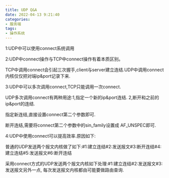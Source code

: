 ```yaml
---
title: UDP Q&A
date: 2022-04-13 9:21:40
categories: 
- 服务端
tags:
- 操作系统
---
```


1:UDP中可以使用connect系统调用


2:UDP中connect操作与TCP中connect操作有着本质区别。


TCP中调用connect会引起三次握手,client与server建立连结.UDP中调用connect内核仅仅把对端ip&port记录下来.


3:UDP中可以多次调用connect,TCP只能调用一次connect.  


UDP多次调用connect有两种用途:1,指定一个新的ip&port连结. 2,断开和之前的ip&port的连结.


指定新连结,直接设置connect第二个参数即可.


断开连结,需要将connect第二个参数中的sin_family设置成 AF_UNSPEC即可. 


4:UDP中使用connect可以提高效率.原因如下:


普通的UDP发送两个报文内核做了如下:#1:建立连结#2:发送报文#3:断开连结#4:建立连结#5:发送报文#6:断开连结


采用connect方式的UDP发送两个报文内核如下处理:#1:建立连结#2:发送报文#3:发送报文另外一点,  每次发送报文内核都由可能要做路由查询.